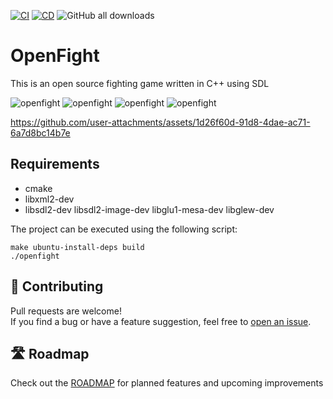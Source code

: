 [![CI](https://github.com/nonameentername/openfight/actions/workflows/ci.yml/badge.svg)](https://github.com/nonameentername/openfight/actions/workflows/ci.yml)
[![CD](https://github.com/nonameentername/openfight/actions/workflows/cd.yml/badge.svg)](https://github.com/nonameentername/openfight/actions/workflows/cd.yml)
![GitHub all downloads](https://img.shields.io/github/downloads/nonameentername/openfight/total)

# OpenFight

This is an open source fighting game written in C++ using SDL

![openfight](./images/openfight-1.png)
![openfight](./images/openfight-2.png)
![openfight](./images/openfight-3.png)
![openfight](./images/openfight-4.png)

https://github.com/user-attachments/assets/1d26f60d-91d8-4dae-ac71-6a7d8bc14b7e


## Requirements

* cmake
* libxml2-dev
* libsdl2-dev libsdl2-image-dev libglu1-mesa-dev libglew-dev

The project can be executed using the following script:

    make ubuntu-install-deps build
    ./openfight


## 🤝 Contributing

Pull requests are welcome!  
If you find a bug or have a feature suggestion, feel free to [open an issue](https://github.com/nonameentername/sdl-openmugen/issues).

## 🛣️ Roadmap

Check out the [ROADMAP](./ROADMAP.md) for planned features and upcoming improvements